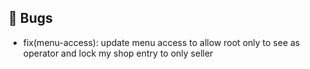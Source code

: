 ## 🐛 Bugs

- fix(menu-access): update menu access to allow root only to see as operator and lock my shop entry to only seller